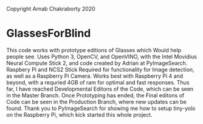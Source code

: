 Copyright Arnab Chakraborty 2020
# GlassesForBlind
This code works with prototype editions of Glasses which Would help people see. Uses Python 3, OpenCV, and OpenVINO, with the Intel Movidius Neural Compute Stick 2, and code created by Adrian at PyImageSearch. Raspbery Pi and NCS2 Stick Required for functionality for Image detection, as well as a Raspberry Pi Camera. Works best with Raspberry Pi 4 and beyond, with a requried 4GB of ram for optimal and fast responses. Thus far, I have reached Developmental Editons of the Code, which can be seen in the Master Branch. Once Prototyping has ended, the Final editons of Code can be seen in the Production Branch, where new updates can be found. Thank you to PyImageSearch for showing me how to setup tiny-yolo on the Raspberry Pi, which kick started this whole project. 
